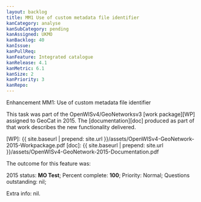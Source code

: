 ```yaml
---
layout: backlog
title: MM1 Use of custom metadata file identifier
kanCategory: analyse
kanSubCategory: pending
kanAssigned: UKMO
kanBacklog: 40
kanIssue:
kanPullReq:
kanFeature: Integrated catalogue
kanRelease: 4.1
kanMetric: 6.1
kanSize: 2
kanPriority: 3
kanRepo:
---
```

Enhancement MM1: Use of custom metadata file identifier

This task was part of the OpenWISv4/GeoNetworksv3 [work package][WP] assigned to GeoCat in 2015.  The [documentation][doc] produced as part of that work describes the new functionality delivered.

[WP]: {{ site.baseurl | prepend: site.url }}/assets/OpenWISv4-GeoNetwork-2015-Workpackage.pdf
[doc]: {{ site.baseurl | prepend: site.url }}/assets/OpenWISv4-GeoNetwork-2015-Documentation.pdf

The outcome for this feature was:

2015 status: **MO Test**; Percent complete: **100**; Priority: Normal; Questions outstanding: nil;

Extra info: nil.
